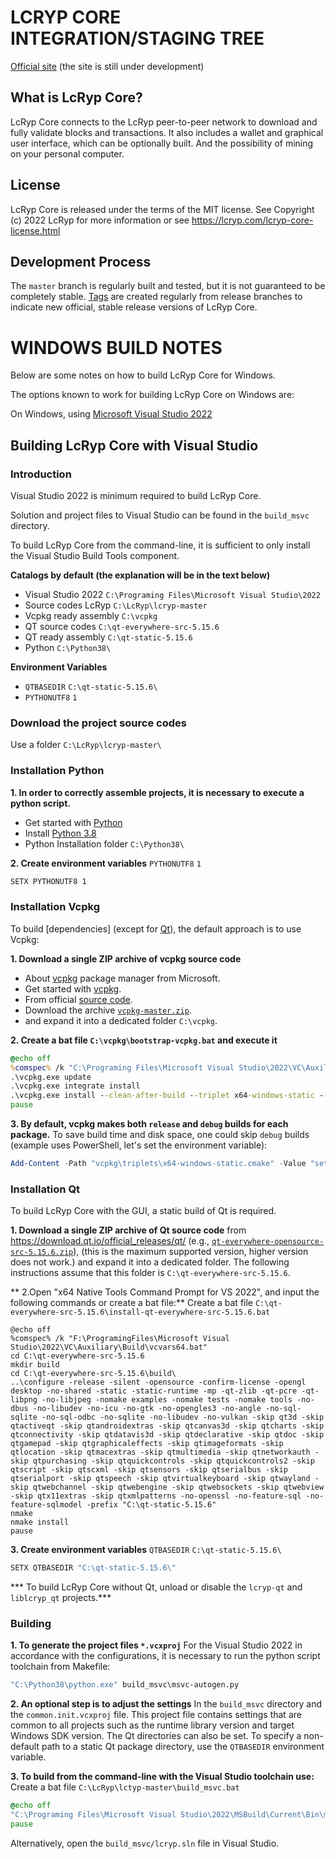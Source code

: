 LCRYP CORE INTEGRATION/STAGING TREE
===================================

[Official site](https://www.lcryp.com) (the site is still under development)

What is LcRyp Core?
-------------------

LcRyp Core connects to the LcRyp peer-to-peer network to download and fully
validate blocks and transactions. It also includes a wallet and graphical user
interface, which can be optionally built. And the possibility of mining on 
your personal computer.

License
-------

LcRyp Core is released under the terms of the MIT license. See Copyright (c) 2022 LcRyp for more
information or see https://lcryp.com/lcryp-core-license.html

Development Process
-------------------

The `master` branch is regularly built and tested, but it is not guaranteed to be
completely stable. [Tags](https://github.com/lcryp/lcryp/tags) are created
regularly from release branches to indicate new official, stable release versions of LcRyp Core.

WINDOWS BUILD NOTES
====================

Below are some notes on how to build LcRyp Core for Windows.

The options known to work for building LcRyp Core on Windows are:

On Windows, using [Microsoft Visual Studio 2022](https://www.visualstudio.com)

Building LcRyp Core with Visual Studio
--------------------------------------

### Introduction

Visual Studio 2022 is minimum required to build LcRyp Core.

Solution and project files to Visual Studio can be found in the `build_msvc` directory.

To build LcRyp Core from the command-line, it is sufficient to only install the Visual Studio Build Tools component.

**Catalogs by default (the explanation will be in the text below)**

* Visual Studio 2022 `C:\Programing Files\Microsoft Visual Studio\2022`
* Source codes LcRyp `C:\LcRyp\lcryp-master`
* Vcpkg ready assembly `C:\vcpkg`
* QT source codes `C:\qt-everywhere-src-5.15.6`
* QT ready assembly `C:\qt-static-5.15.6`
* Python `C:\Python38\`

**Environment Variables**

* `QTBASEDIR` `C:\qt-static-5.15.6\`
* `PYTHONUTF8` `1`

### Download the project source codes

Use a folder `C:\LcRyp\lcryp-master\`

###  Installation Python

**1. In order to correctly assemble projects, it is necessary to execute a python script.**
* Get started with [Python](https://www.python.org)
* Install [Python 3.8](https://www.python.org/ftp/python/3.8.0/python-3.8.0-amd64.exe) 
* Python Installation folder `C:\Python38\`

**2. Create environment variables** 
`PYTHONUTF8` `1`

```cmd
SETX PYTHONUTF8 1
```

### Installation Vcpkg

To build [dependencies] (except for [Qt](#installation-qt)), the default approach is to use Vcpkg:

**1. Download a single ZIP archive of vcpkg source code** 
* About [vcpkg](https://docs.microsoft.com/en-us/cpp/vcpkg) package manager from Microsoft.
* Get started with [vcpkg](https://www.vcpkg.io/en/getting-started.html).
* From official [source code](https://github.com/microsoft/vcpkg).
* Download the archive [`vcpkg-master.zip`](https://github.com/microsoft/vcpkg/archive/refs/heads/master.zip).
* and expand it into a dedicated folder `C:\vcpkg`. 

**2. Create a bat file `C:\vcpkg\bootstrap-vcpkg.bat` and execute it**

```cmd
@echo off
%comspec% /k "C:\Programing Files\Microsoft Visual Studio\2022\VC\Auxiliary\Build\vcvars64.bat"
.\vcpkg.exe update
.\vcpkg.exe integrate install
.\vcpkg.exe install --clean-after-build --triplet x64-windows-static --x-manifest-root "C:\LcRyp\lctyp-master\build_msvc" 
pause
```

**3. By default, vcpkg makes both `release` and `debug` builds for each package.**
To save build time and disk space, one could skip `debug` builds (example uses PowerShell, let's set the environment variable): 
```powershell
Add-Content -Path "vcpkg\triplets\x64-windows-static.cmake" -Value "set(VCPKG_BUILD_TYPE release)"
```

### Installation Qt

To build LcRyp Core with the GUI, a static build of Qt is required.

**1. Download a single ZIP archive of Qt source code** 
from https://download.qt.io/official_releases/qt/ 
(e.g., [`qt-everywhere-opensource-src-5.15.6.zip`](https://download.qt.io/official_releases/qt/5.15/5.15.6/single/qt-everywhere-opensource-src-5.15.6.zip)), 
(this is the maximum supported version, higher version does not work.) and expand it into a dedicated folder. 
The following instructions assume that this folder is `C:\qt-everywhere-src-5.15.6`.

** 2.Open "x64 Native Tools Command Prompt for VS 2022", and input the following commands or create a bat file:** 
Create a bat file `C:\qt-everywhere-src-5.15.6\install-qt-everywhere-src-5.15.6.bat`

```
@echo off
%comspec% /k "F:\ProgramingFiles\Microsoft Visual Studio\2022\VC\Auxiliary\Build\vcvars64.bat"
cd C:\qt-everywhere-src-5.15.6
mkdir build
cd C:\qt-everywhere-src-5.15.6\build\
..\configure -release -silent -opensource -confirm-license -opengl desktop -no-shared -static -static-runtime -mp -qt-zlib -qt-pcre -qt-libpng -no-libjpeg -nomake examples -nomake tests -nomake tools -no-dbus -no-libudev -no-icu -no-gtk -no-opengles3 -no-angle -no-sql-sqlite -no-sql-odbc -no-sqlite -no-libudev -no-vulkan -skip qt3d -skip qtactiveqt -skip qtandroidextras -skip qtcanvas3d -skip qtcharts -skip qtconnectivity -skip qtdatavis3d -skip qtdeclarative -skip qtdoc -skip qtgamepad -skip qtgraphicaleffects -skip qtimageformats -skip qtlocation -skip qtmacextras -skip qtmultimedia -skip qtnetworkauth -skip qtpurchasing -skip qtquickcontrols -skip qtquickcontrols2 -skip qtscript -skip qtscxml -skip qtsensors -skip qtserialbus -skip qtserialport -skip qtspeech -skip qtvirtualkeyboard -skip qtwayland -skip qtwebchannel -skip qtwebengine -skip qtwebsockets -skip qtwebview -skip qtx11extras -skip qtxmlpatterns -no-openssl -no-feature-sql -no-feature-sqlmodel -prefix "C:\qt-static-5.15.6"
nmake
nmake install
pause
```

**3. Create environment variables** 
`QTBASEDIR` `C:\qt-static-5.15.6\` 

```cmd
SETX QTBASEDIR "C:\qt-static-5.15.6\"
```

*** To build LcRyp Core without Qt, unload or disable the `lcryp-qt` and `liblcryp_qt` projects.***

### Building

**1. To generate the project files `*.vcxproj`**
For the Visual Studio 2022 in accordance with the configurations, it is necessary to run the python script toolchain from Makefile:

```cmd
"C:\Python38\python.exe" build_msvc\msvc-autogen.py
```

**2. An optional step is to adjust the settings** 
In the `build_msvc` directory and the `common.init.vcxproj` file. 
This project file contains settings that are common to all projects such as the runtime library version and target Windows SDK version. 
The Qt directories can also be set. To specify a non-default path to a static Qt package directory, use the `QTBASEDIR` environment variable.

**3. To build from the command-line with the Visual Studio toolchain use:**
Create a bat file `C:\LcRyp\lctyp-master\build_msvc.bat`

```cmd
@echo off
"C:\Programing Files\Microsoft Visual Studio\2022\MSBuild\Current\Bin\msbuild.exe" build_msvc\lcryp.sln -property:Configuration=Release -maxCpuCount -verbosity:minimal
pause
```

Alternatively, open the `build_msvc/lcryp.sln` file in Visual Studio.

